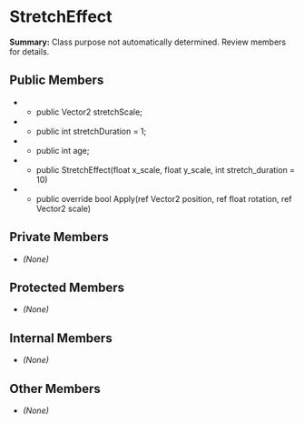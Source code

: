 # StretchEffect

**Summary:** Class purpose not automatically determined. Review members for details.

## Public Members
- - public Vector2 stretchScale;
- - public int stretchDuration = 1;
- - public int age;
- - public StretchEffect(float x_scale, float y_scale, int stretch_duration = 10)
- - public override bool Apply(ref Vector2 position, ref float rotation, ref Vector2 scale)

## Private Members
- *(None)*

## Protected Members
- *(None)*

## Internal Members
- *(None)*

## Other Members
- *(None)*
